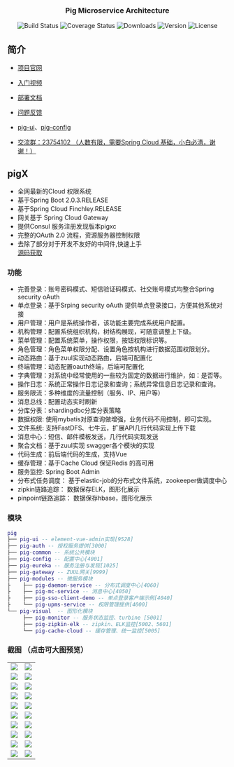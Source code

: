 <h3 align="center">Pig Microservice Architecture</h2> 
<p align="center">
 <img src="https://img.shields.io/circleci/project/vuejs/vue/dev.svg" alt="Build Status">
  <img src="https://img.shields.io/badge/Spring%20Cloud-EdgwareSR4-orange.svg" alt="Coverage Status">
  <img src="https://img.shields.io/badge/Spring%20Boot-1.5.13-blue.svg" alt="Downloads">
  <img src="https://img.shields.io/npm/v/npm.svg" alt="Version">
  <img src="https://img.shields.io/npm/l/vue.svg" alt="License">
</p>

## 简介
- [项目官网](https://pig4cloud.com) 

- [入门视频](https://www.bilibili.com/video/av20229859/)  

- [部署文档](https://www.kancloud.cn/lengleng/pig-guide/550736)  

- [问题反馈](https://gitee.com/log4j/pig/issues)  

- [pig-ui](https://gitee.com/log4j/pig-ui)、[pig-config](https://gitee.com/cqzqxq_lxh/pig-config)

- <a target="_blank" href="https://jq.qq.com/?_wv=1027&k=5zWEvg5">交流群：23754102 （人数有限，需要Spring Cloud 基础，小白必清，谢谢！）</a>   


## pigX
- 全网最新的Cloud 权限系统
- 基于Spring Boot 2.0.3.RELEASE
- 基于Spring Cloud  Finchley.RELEASE
- 网关基于 Spring Cloud Gateway
- 提供Consul 服务注册发现版本pigxc
- 完整的OAuth 2.0 流程，资源服务器控制权限
- 去除了部分对于开发不友好的中间件,快速上手   
[源码获取](https://gitee.com/log4j/pig/wikis/pigx)
### 功能
- 完善登录：账号密码模式、短信验证码模式、社交账号模式均整合Spring security oAuth
- 单点登录：基于Srping security oAuth 提供单点登录接口，方便其他系统对接
- 用户管理：用户是系统操作者，该功能主要完成系统用户配置。
- 机构管理：配置系统组织机构，树结构展现，可随意调整上下级。
- 菜单管理：配置系统菜单，操作权限，按钮权限标识等。
- 角色管理：角色菜单权限分配、设置角色按机构进行数据范围权限划分。
- 动态路由：基于zuul实现动态路由，后端可配置化
- 终端管理：动态配置oauth终端，后端可配置化
- 字典管理：对系统中经常使用的一些较为固定的数据进行维护，如：是否等。
- 操作日志：系统正常操作日志记录和查询；系统异常信息日志记录和查询。
- 服务限流：多种维度的流量控制（服务、IP、用户等）
- 消息总线：配置动态实时刷新
- 分库分表：shardingdbc分库分表策略
- 数据权限: 使用mybatis对原查询做增强，业务代码不用控制，即可实现。
- 文件系统: 支持FastDFS、七牛云，扩展API几行代码实现上传下载
- 消息中心：短信、邮件模板发送，几行代码实现发送
- 聚合文档：基于zuul实现 swagger各个模块的实现
- 代码生成：前后端代码的生成，支持Vue
- 缓存管理：基于Cache Cloud 保证Redis 的高可用
- 服务监控: Spring Boot Admin
- 分布式任务调度： 基于elastic-job的分布式文件系统，zookeeper做调度中心
- zipkin链路追踪： 数据保存ELK，图形化展示
- pinpoint链路追踪： 数据保存hbase，图形化展示
 ### 模块
``` lua
pig
├── pig-ui -- element-vue-admin实现[9528]
├── pig-auth -- 授权服务提供[3000]
├── pig-common -- 系统公共模块 
├── pig-config -- 配置中心[4001]
├── pig-eureka -- 服务注册与发现[1025]
├── pig-gateway -- ZUUL网关[9999]
├── pig-modules -- 微服务模块
├    ├── pig-daemon-service -- 分布式调度中心[4060]
├    ├── pig-mc-service -- 消息中心[4050]
├    ├── pig-sso-client-demo -- 单点登录客户端示例[4040]
├    └── pig-upms-service -- 权限管理提供[4000]
└── pig-visual  -- 图形化模块 
     ├── pig-monitor -- 服务状态监控、turbine [5001]
     ├── pig-zipkin-elk -- zipkin、ELK监控[5002、5601]
     └── pig-cache-cloud -- 缓存管理、统一监控[5005]
```

### 截图 （点击可大图预览）
<table>
    <tr>
        <td><img src="https://oss.pig4cloud.com/pic/201806/login.png"/></td>
        <td><img src="https://oss.pig4cloud.com/pic/201806/1.png"/></td>
    </tr>
    <tr>
        <td><img src="https://oss.pig4cloud.com/pic/201806/2.png"/></td>
        <td><img src="https://oss.pig4cloud.com/pic/201806/3.png"/></td>
    </tr>
    <tr>
        <td><img src="https://oss.pig4cloud.com/pic/201806/4.png"/></td>
        <td><img src="https://oss.pig4cloud.com/pic/201806/5.png"/></td>
    </tr>
    <tr>
        <td><img src="https://oss.pig4cloud.com/pic/201806/6.png"/></td>
        <td><img src="https://oss.pig4cloud.com/pic/201806/7.png"/></td>
    </tr>
    <tr>
        <td><img src="https://oss.pig4cloud.com/pic/201806/12321.png"/></td>
        <td><img src="https://oss.pig4cloud.com/pic/201806/WX20180522-182107@2x.png"/></td>
    </tr>
    <tr>
        <td><img src="https://oss.pig4cloud.com/pic/201806/8.png"/></td>
        <td><img src="https://oss.pig4cloud.com/pic/201806/9.png"/></td>
    </tr>
    <tr>
        <td><img src="https://oss.pig4cloud.com/pic/201806/10.png"/></td>
        <td><img src="https://oss.pig4cloud.com/pic/201806/11.png"/></td>
    </tr>
    <tr>
        <td><img src="https://oss.pig4cloud.com/pic/201806/12.png"/></td>
        <td><img src="https://oss.pig4cloud.com/pic/201806/13.png"/></td>
    </tr>
    <tr>
        <td><img src="https://oss.pig4cloud.com/pic/201806/14.png"/></td>
        <td><img src="https://oss.pig4cloud.com/pic/201806/15.png"/></td>
    </tr>
    <tr>
        <td><img src="https://oss.pig4cloud.com/pic/201806/16.png"/></td>
        <td><img src="https://oss.pig4cloud.com/pic/201806/17.png"/></td>
    </tr>
</table>

